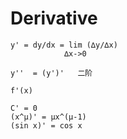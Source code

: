 # Derivative
```
y' = dy/dx = lim (∆y/∆x)
			∆x->0
			
y''  = (y')'   二阶

f'(x)

C' = 0
(x^µ)' = µx^(µ-1)
(sin x)' = cos x

```